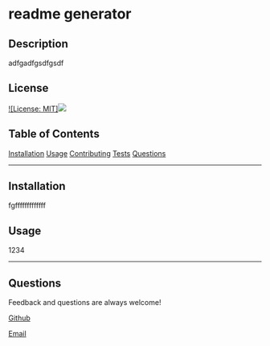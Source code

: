 
# readme generator
  
## Description
adfgadfgsdfgsdf

## License
[![License: MIT]<img src='https://img.shields.io/badge/License-MIT-blue.svg' />](https://opensource.org/licenses/MIT)

## Table of Contents
    
[Installation](#installation)
[Usage](#usage)
[Contributing](#contributing)
[Tests](#tests)
[Questions](#questions)

----

## Installation
fgfffffffffffff
  
## Usage
1234





----

## Questions
Feedback and questions are always welcome!

[Github](https://github.com/wolfgarb)

[Email](mailto:asdfasdfasdf)
